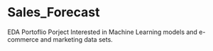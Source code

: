 # Sales_Forecast
EDA Portoflio Porject
Interested in Machine Learning models and e-commerce and marketing data sets.
